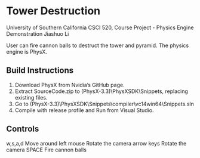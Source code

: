 # Tower Destruction

University of Southern California
CSCI 520, Course Project - Physics Engine Demonstration
Jiashuo Li

User can fire cannon balls to destruct the tower and pyramid. The physics engine is PhysX. 

## Build Instructions

1. Download PhysX from Nvidia’s GitHub page.
2. Extract SourceCode.zip to (PhysX-3.3)\PhysXSDK\Snippets\, replacing existing files.
3. Go to (PhysX-3.3)\PhysXSDK\Snippets\compiler\vc14win64\Snippets.sln
4. Compile with release profile and Run from Visual Studio.


## Controls
w,s,a,d			Move around
left mouse		Rotate the camera
arrow keys		Rotate the camera
SPACE			Fire cannon balls